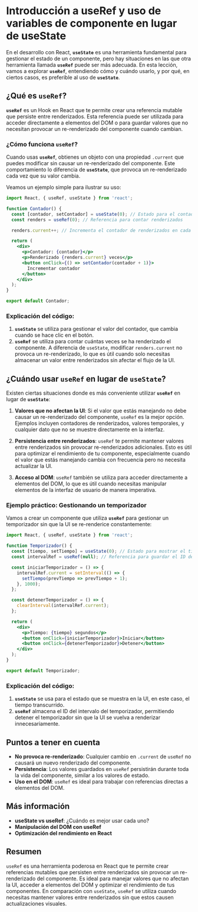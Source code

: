 # Introducción a useRef y uso de variables de componente en lugar de useState

En el desarrollo con React, **`useState`** es una herramienta fundamental para gestionar el estado de un componente, pero hay situaciones en las que otra herramienta llamada **`useRef`** puede ser más adecuada. En esta lección, vamos a explorar **`useRef`**, entendiendo cómo y cuándo usarlo, y por qué, en ciertos casos, es preferible al uso de **`useState`**.

## ¿Qué es `useRef`?

**`useRef`** es un Hook en React que te permite crear una referencia mutable que persiste entre renderizados. Esta referencia puede ser utilizada para acceder directamente a elementos del DOM o para guardar valores que no necesitan provocar un re-renderizado del componente cuando cambian.

### ¿Cómo funciona `useRef`?

Cuando usas **`useRef`**, obtienes un objeto con una propiedad `.current` que puedes modificar sin causar un re-renderizado del componente. Este comportamiento lo diferencia de **`useState`**, que provoca un re-renderizado cada vez que su valor cambia.

Veamos un ejemplo simple para ilustrar su uso:

```jsx
import React, { useRef, useState } from 'react';

function Contador() {
  const [contador, setContador] = useState(0); // Estado para el contador
  const renders = useRef(0); // Referencia para contar renderizados

  renders.current++; // Incrementa el contador de renderizados en cada render

  return (
    <div>
      <p>Contador: {contador}</p>
      <p>Renderizado {renders.current} veces</p>
      <button onClick={() => setContador(contador + 1)}>
        Incrementar contador
      </button>
    </div>
  );
}

export default Contador;
```

### Explicación del código:

1. **`useState`** se utiliza para gestionar el valor del contador, que cambia cuando se hace clic en el botón.
2. **`useRef`** se utiliza para contar cuántas veces se ha renderizado el componente. A diferencia de `useState`, modificar `renders.current` no provoca un re-renderizado, lo que es útil cuando solo necesitas almacenar un valor entre renderizados sin afectar el flujo de la UI.

## ¿Cuándo usar `useRef` en lugar de `useState`?

Existen ciertas situaciones donde es más conveniente utilizar **`useRef`** en lugar de **`useState`**:

1. **Valores que no afectan la UI**: Si el valor que estás manejando no debe causar un re-renderizado del componente, `useRef` es la mejor opción. Ejemplos incluyen contadores de renderizados, valores temporales, y cualquier dato que no se muestre directamente en la interfaz.

2. **Persistencia entre renderizados**: `useRef` te permite mantener valores entre renderizados sin provocar re-renderizados adicionales. Esto es útil para optimizar el rendimiento de tu componente, especialmente cuando el valor que estás manejando cambia con frecuencia pero no necesita actualizar la UI.

3. **Acceso al DOM**: `useRef` también se utiliza para acceder directamente a elementos del DOM, lo que es útil cuando necesitas manipular elementos de la interfaz de usuario de manera imperativa.

### Ejemplo práctico: Gestionando un temporizador

Vamos a crear un componente que utiliza **`useRef`** para gestionar un temporizador sin que la UI se re-renderice constantemente:

```jsx
import React, { useRef, useState } from 'react';

function Temporizador() {
  const [tiempo, setTiempo] = useState(0); // Estado para mostrar el tiempo
  const intervalRef = useRef(null); // Referencia para guardar el ID del intervalo

  const iniciarTemporizador = () => {
    intervalRef.current = setInterval(() => {
      setTiempo(prevTiempo => prevTiempo + 1);
    }, 1000);
  };

  const detenerTemporizador = () => {
    clearInterval(intervalRef.current);
  };

  return (
    <div>
      <p>Tiempo: {tiempo} segundos</p>
      <button onClick={iniciarTemporizador}>Iniciar</button>
      <button onClick={detenerTemporizador}>Detener</button>
    </div>
  );
}

export default Temporizador;
```

### Explicación del código:

1. **`useState`** se usa para el estado que se muestra en la UI, en este caso, el tiempo transcurrido.
2. **`useRef`** almacena el ID del intervalo del temporizador, permitiendo detener el temporizador sin que la UI se vuelva a renderizar innecesariamente.

## Puntos a tener en cuenta

- **No provoca re-renderizado**: Cualquier cambio en `.current` de `useRef` no causará un nuevo renderizado del componente.
- **Persistencia**: Los valores guardados en `useRef` persistirán durante toda la vida del componente, similar a los valores de estado.
- **Uso en el DOM**: `useRef` es ideal para trabajar con referencias directas a elementos del DOM.

## Más información

- **useState vs useRef**: ¿Cuándo es mejor usar cada uno?
- **Manipulación del DOM con useRef**
- **Optimización del rendimiento en React**

## Resumen

`useRef` es una herramienta poderosa en React que te permite crear referencias mutables que persisten entre renderizados sin provocar un re-renderizado del componente. Es ideal para manejar valores que no afectan la UI, acceder a elementos del DOM y optimizar el rendimiento de tus componentes. En comparación con `useState`, `useRef` se utiliza cuando necesitas mantener valores entre renderizados sin que estos causen actualizaciones visuales.